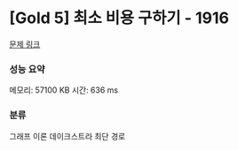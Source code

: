 
# [Gold 5] 최소 비용 구하기 - 1916

[문제 링크](https://www.acmicpc.net/problem/1916)
### 성능 요약

<p>메모리: 57100 KB 시간: 636 ms </p>

### 분류
그래프 이론
데이크스트라
최단 경로
